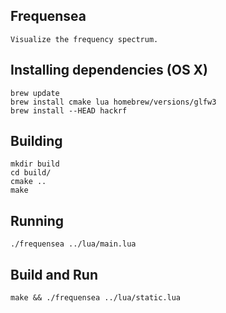 ## Frequensea

    Visualize the frequency spectrum.

## Installing dependencies (OS X)

    brew update
    brew install cmake lua homebrew/versions/glfw3
    brew install --HEAD hackrf

## Building

    mkdir build
    cd build/
    cmake ..
    make

## Running

    ./frequensea ../lua/main.lua


## Build and Run

    make && ./frequensea ../lua/static.lua
